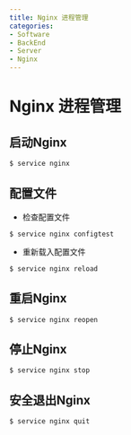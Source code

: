 ```yaml
---
title: Nginx 进程管理
categories:
- Software
- BackEnd
- Server
- Nginx
---
```

# Nginx 进程管理

## 启动Nginx

```bash
$ service nginx
```

## 配置文件

- 检查配置文件

```shell
$ service nginx configtest
```

- 重新载入配置文件

```shell
$ service nginx reload
```

## 重启Nginx

```shell
$ service nginx reopen
```

## 停止Nginx

```shell
$ service nginx stop
```

## 安全退出Nginx

```shell
$ service nginx quit
```

